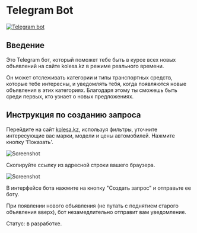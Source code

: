 # Telegram Bot

<p align=""><a href="https://t.me/blurr_autobot"><img src="https://img.shields.io/badge/telegram_bot-%20blurr-2CA5E0.svg?logo=telegram&style=for-the-badge" alt="Telegram bot"/></a></p>

## Введение

Это Telegram бот, который поможет тебе быть в курсе всех новых объявлений на сайте kolesa.kz в режиме реального времени.

Он может отслеживать категории и типы транспортных средств, которые тебе интересны, и уведомлять тебя, когда появляются новые объявления в этих категориях. Благодаря этому ты сможешь быть среди первых, кто узнает о новых предложениях.

## Инструкция по созданию запроса

Перейдите на сайт [kolesa.kz][link-kolesa-site], используя фильтры, уточните интересующие вас марки, модели и цены автомобилей. Нажмите кнопку 'Показать'.

![Screenshot](img/Screenshot%202023-10-18%20115117.png)

Скопируйте ссылку из адресной строки вашего браузера.

![Screenshot](img/Screenshot%202023-10-18%20115255.png)

В интерфейсе бота нажмите на кнопку "Создать запрос" и отправьте ее боту.

При появлении нового объявления (не путать с поднятием старого объявления вверх), бот незамедлительно отправит вам уведомление.

[link-kolesa-site]: https://kolesa.kz

Статус: в разработке.
